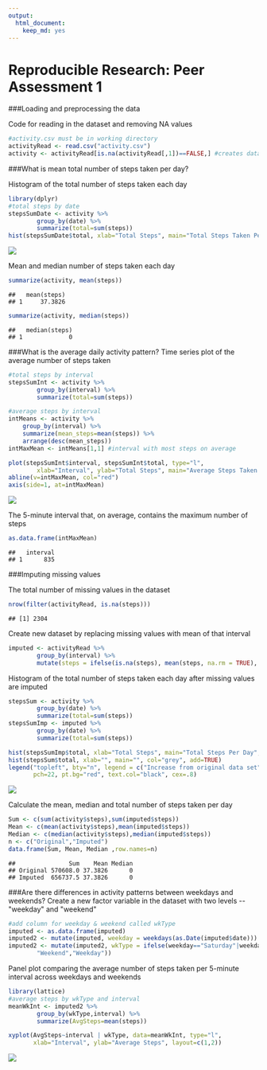 ```yaml
---
output: 
  html_document: 
    keep_md: yes
---
```

Reproducible Research: Peer Assessment 1
==================================


###Loading and preprocessing the data

Code for reading in the dataset and removing NA values


```r
#activity.csv must be in working directory
activityRead <- read.csv("activity.csv")
activity <- activityRead[is.na(activityRead[,1])==FALSE,] #creates dataset with NAs removed
```


###What is mean total number of steps taken per day?

Histogram of the total number of steps taken each day


```r
library(dplyr)
#total steps by date
stepsSumDate <- activity %>%
		group_by(date) %>%
		summarize(total=sum(steps))
hist(stepsSumDate$total, xlab="Total Steps", main="Total Steps Taken Per Day")
```

![](PA1_template_files/figure-html/unnamed-chunk-2-1.png)<!-- -->

Mean and median number of steps taken each day

```r
summarize(activity, mean(steps))
```

```
##   mean(steps)
## 1     37.3826
```

```r
summarize(activity, median(steps))
```

```
##   median(steps)
## 1             0
```

 
###What is the average daily activity pattern?
Time series plot of the average number of steps taken

```r
#total steps by interval
stepsSumInt <- activity %>%
		group_by(interval) %>%
		summarize(total=sum(steps))

#average steps by interval
intMeans <- activity %>%
	group_by(interval) %>%
	summarize(mean_steps=mean(steps)) %>%
	arrange(desc(mean_steps))
intMaxMean <- intMeans[1,1] #interval with most steps on average

plot(stepsSumInt$interval, stepsSumInt$total, type="l",
        xlab="Interval", ylab="Total Steps", main="Average Steps Taken Per Interval")
abline(v=intMaxMean, col="red")
axis(side=1, at=intMaxMean)
```

![](PA1_template_files/figure-html/unnamed-chunk-4-1.png)<!-- -->

The 5-minute interval that, on average, contains the maximum number of steps

```r
as.data.frame(intMaxMean)
```

```
##   interval
## 1      835
```

 
###Imputing missing values

The total number of missing values in the dataset

```r
nrow(filter(activityRead, is.na(steps)))
```

```
## [1] 2304
```

Create new dataset by replacing missing values with mean of that interval

```r
imputed <- activityRead %>% 
		group_by(interval) %>% 
		mutate(steps = ifelse(is.na(steps), mean(steps, na.rm = TRUE), steps))
```

Histogram of the total number of steps taken each day after missing values are imputed

```r
stepsSum <- activity %>%
		group_by(date) %>%
		summarize(total=sum(steps))
stepsSumImp <- imputed %>%
		group_by(date) %>%
		summarize(total=sum(steps))

hist(stepsSumImp$total, xlab="Total Steps", main="Total Steps Per Day", col="red")
hist(stepsSum$total, xlab="", main="", col="grey", add=TRUE)
legend("topleft", bty="n", legend = c("Increase from original data set"),
       pch=22, pt.bg="red", text.col="black", cex=.8)
```

![](PA1_template_files/figure-html/unnamed-chunk-8-1.png)<!-- -->

Calculate the mean, median and total number of steps taken per day

```r
Sum <- c(sum(activity$steps),sum(imputed$steps))
Mean <- c(mean(activity$steps),mean(imputed$steps))
Median <- c(median(activity$steps),median(imputed$steps))
n <- c("Original","Imputed")
data.frame(Sum, Mean, Median ,row.names=n)
```

```
##               Sum    Mean Median
## Original 570608.0 37.3826      0
## Imputed  656737.5 37.3826      0
```
 
###Are there differences in activity patterns between weekdays and weekends?
Create a new factor variable in the dataset with two levels -- "weekday" and "weekend"

```r
#add column for weekday & weekend called wkType
imputed <- as.data.frame(imputed)
imputed2 <- mutate(imputed, weekday = weekdays(as.Date(imputed$date)))
imputed2 <- mutate(imputed2, wkType = ifelse(weekday=="Saturday"|weekday=="Sunday",
		"Weekend","Weekday"))
```
Panel plot comparing the average number of steps taken per 5-minute interval across weekdays and weekends

```r
library(lattice)
#average steps by wkType and interval
meanWkInt <- imputed2 %>%
		group_by(wkType,interval) %>%
		summarize(AvgSteps=mean(steps))

xyplot(AvgSteps~interval | wkType, data=meanWkInt, type="l",
       xlab="Interval", ylab="Average Steps", layout=c(1,2))
```

![](PA1_template_files/figure-html/unnamed-chunk-11-1.png)<!-- -->
